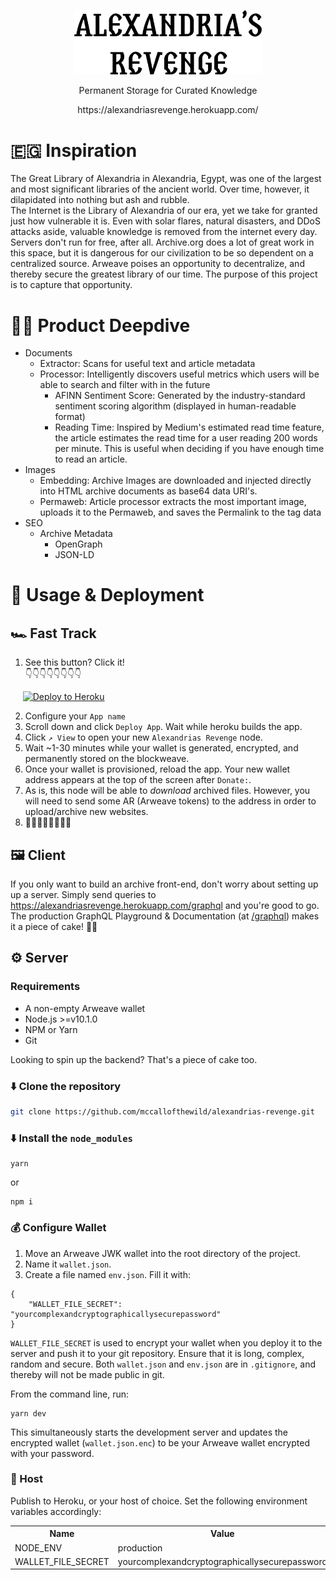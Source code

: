 <p align="center"><a href="https://alexandriasrevenge.herokuapp.com/" target="_blank" rel="noopener noreferrer"><img width="300" src="docs/logo.svg" alt="Alexandria's Revenge Logo"></a></p>
<p align="center">
Permanent Storage for Curated Knowledge
</p>
<p align="center">
	https://alexandriasrevenge.herokuapp.com/
</p>

# 🇪🇬 Inspiration
The Great Library of Alexandria in Alexandria, Egypt, was one of the largest and most significant libraries of the ancient world. Over time, however, it dilapidated into nothing but ash and rubble. <br> The Internet is the Library of Alexandria of our era, yet we take for granted just how vulnerable it is. Even with solar flares, natural disasters, and DDoS attacks aside, valuable knowledge is removed from the internet every day. Servers don't run for free, after all. Archive.org does a lot of great work in this space, but it is dangerous for our civilization to be so dependent on a centralized source. Arweave poises an opportunity to decentralize, and thereby secure the greatest library of our time. The purpose of this project is to capture that opportunity.

# 🏊‍♀️  Product Deepdive 
* Documents 
	* Extractor: Scans for useful text and article metadata
	* Processor: Intelligently discovers useful metrics which users will be able to search and filter with in the future
		* AFINN Sentiment Score: Generated by the industry-standard sentiment scoring algorithm (displayed in human-readable format)
		* Reading Time: Inspired by Medium's estimated read time feature, the article estimates the read time for a user reading 200 words per minute. This is useful when deciding if you have enough time to read an article.
* Images
	* Embedding: Archive Images are downloaded and injected directly into HTML archive documents as base64 data URI's.
	* Permaweb: Article processor extracts the most important image, uploads it to the Permaweb, and saves the Permalink to the tag data
* SEO
	* Archive Metadata
		* OpenGraph
		* JSON-LD
	

# 🚀 Usage & Deployment
## 🏎 Fast Track
1. See this button? Click it! <br>
👇👇👇👇👇👇👇👇
<p>
&nbsp;&nbsp;&nbsp;&nbsp;
<a href="https://heroku.com/deploy" target="_blank" rel="noopener noreferrer">
<img width="200" src="https://www.herokucdn.com/deploy/button.svg" alt="Deploy to Heroku">
</a>
</p>

2. Configure your `App name` 
3. Scroll down and click `Deploy App`. Wait while heroku builds the app. 
4. Click `↗️ View` to open your new `Alexandrias Revenge` node. 
5. Wait ~1-30 minutes while your wallet is generated, encrypted, and permanently stored on the blockweave.
6. Once your wallet is provisioned, reload the app. Your new wallet address appears at the top of the screen after `Donate:`. 
7. As is, this node will be able to *download* archived files. However, you will need to send some AR (Arweave tokens) to the address in order to upload/archive new websites.
8. 🏁🏁🏁🏁🏁🏁🏁🏁


## 🖼 Client 
If you only want to build an archive front-end, don't worry about setting up up a server. Simply send queries to https://alexandriasrevenge.herokuapp.com/graphql and you're good to go. <br> The production GraphQL Playground & Documentation (at [/graphql](https://alexandriasrevenge.herokuapp.com/graphql)) makes it a piece of cake! 🎂🍰


## ⚙️ Server 
### Requirements 
* A non-empty Arweave wallet
* Node.js >=v10.1.0
* NPM or Yarn 
* Git

Looking to spin up the backend? That's a piece of cake too. 

### ⬇️ Clone the repository
```bash
git clone https://github.com/mccallofthewild/alexandrias-revenge.git
```
### ⬇️ Install the `node_modules`
```
yarn
```
or 
```
npm i
```
### 💰 Configure Wallet
1. Move an Arweave JWK wallet into the root directory of the project. 
2. Name it `wallet.json`.
3. Create a file named `env.json`. Fill it with:
```
{
	"WALLET_FILE_SECRET": "yourcomplexandcryptographicallysecurepassword"
}
```
`WALLET_FILE_SECRET` is used to encrypt your wallet when you deploy it to the server and push it to your git repository. Ensure that it is long, complex, random and secure. Both `wallet.json` and `env.json` are in `.gitignore`, and thereby will not be made public in git.

From the command line, run:
```
yarn dev
```
This simultaneously starts the development server and updates the encrypted wallet (`wallet.json.enc`) to be your Arweave wallet encrypted with your password.

### 🏨 Host
Publish to Heroku, or your host of choice.
Set the following environment variables accordingly:
<table>
  <tr>
	  <th>Name</th>
	  <th>Value</th>
	</tr>
  <tr>
    <td>NODE_ENV</td>
    <td>production</td>
  </tr>
  <tr>
    <td>WALLET_FILE_SECRET</td>
    <td>yourcomplexandcryptographicallysecurepassword</td>
  </tr>
</table>

